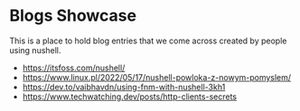 # Blogs Showcase

This is a place to hold blog entries that we come across created by people using nushell.

- https://itsfoss.com/nushell/
- https://www.linux.pl/2022/05/17/nushell-powloka-z-nowym-pomyslem/
- https://dev.to/vaibhavdn/using-fnm-with-nushell-3kh1
- https://www.techwatching.dev/posts/http-clients-secrets
